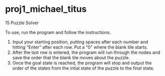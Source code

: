 # proj1_michael_titus
15 Puzzle Solver

To use, run the program and follow the instructions.

1. Input your starting position, putting spaces after each number and hitting "Enter" after each row. Put a "0" where the blank tile starts.
2. After the last row is entered, the program will run through the nodes and save the order that the blank tile moves about the puzzle.
3. Once the goal state is reached, the program will stop and output the order of the states from the intial state of the puzzle to the final state.
